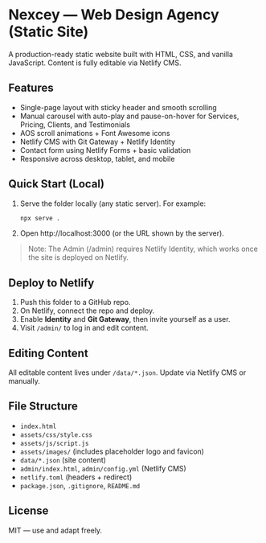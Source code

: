 
# Nexcey — Web Design Agency (Static Site)

A production-ready static website built with HTML, CSS, and vanilla JavaScript. Content is fully editable via Netlify CMS.

## Features
- Single-page layout with sticky header and smooth scrolling
- Manual carousel with auto-play and pause-on-hover for Services, Pricing, Clients, and Testimonials
- AOS scroll animations + Font Awesome icons
- Netlify CMS with Git Gateway + Netlify Identity
- Contact form using Netlify Forms + basic validation
- Responsive across desktop, tablet, and mobile

## Quick Start (Local)
1. Serve the folder locally (any static server). For example:
   ```bash
   npx serve .
   ```
2. Open http://localhost:3000 (or the URL shown by the server).

> Note: The Admin (/admin) requires Netlify Identity, which works once the site is deployed on Netlify.

## Deploy to Netlify
1. Push this folder to a GitHub repo.
2. On Netlify, connect the repo and deploy.
3. Enable **Identity** and **Git Gateway**, then invite yourself as a user.
4. Visit `/admin/` to log in and edit content.

## Editing Content
All editable content lives under `/data/*.json`. Update via Netlify CMS or manually.

## File Structure
- `index.html`
- `assets/css/style.css`
- `assets/js/script.js`
- `assets/images/` (includes placeholder logo and favicon)
- `data/*.json` (site content)
- `admin/index.html`, `admin/config.yml` (Netlify CMS)
- `netlify.toml` (headers + redirect)
- `package.json`, `.gitignore`, `README.md`

## License
MIT — use and adapt freely.
